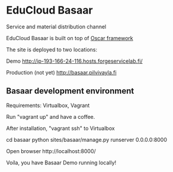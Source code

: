 EduCloud Basaar
==================

Service and material distribution channel 

EduCloud Basaar is built on top of [Oscar framework](http://oscarcommerce.com/)

The site is deployed to two locations:

Demo
http://ip-193-166-24-116.hosts.forgeservicelab.fi/

Production (not yet)
http://basaar.pilvivayla.fi

Basaar development environment
------------------------------
Requirements: Virtualbox, Vagrant

Run "vagrant up" and have a coffee.

After installation, "vagrant ssh" to Virtualbox

cd basaar
python sites/basaar/manage.py runserver 0.0.0.0:8000

Open browser http://localhost:8000/

Voíla, you have Basaar Demo running locally!
